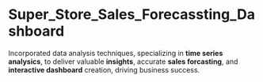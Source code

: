 # Super_Store_Sales_Forecassting_Dashboard

Incorporated data analysis techniques, specializing in **time series analysics**, to deliver valuable **insights**, accurate **sales forcasting**, and **interactive dashboard** creation, driving business success.
